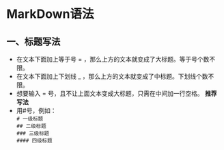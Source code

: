 # MarkDown语法
## 一、标题写法  
* 在文本下面加上等于号 = ，那么上方的文本就变成了大标题。等于号个数不限。
* 在文本下面加上下划线 _ ，那么上方的文本就变成了中标题。下划线个数不限。
* 想要输入 = 号，且不让上面文本变成大标题，只需在中间加一行空格。
**推荐写法**
* 用#号，例如：  
`# 一级标题`  
`## 二级标题`  
`### 三级标题`  
`#### 四级标题`  
